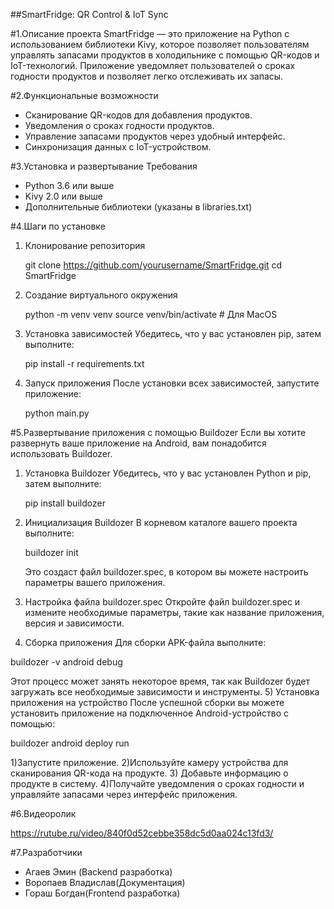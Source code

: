 ##SmartFridge: QR Control & IoT Sync

#1.Описание проекта
SmartFridge — это приложение на Python с использованием библиотеки Kivy, которое позволяет пользователям управлять запасами продуктов в холодильнике с помощью QR-кодов и IoT-технологий. Приложение уведомляет пользователей о сроках годности продуктов и позволяет легко отслеживать их запасы.

#2.Функциональные возможности
- Сканирование QR-кодов для добавления продуктов.
- Уведомления о сроках годности продуктов.
- Управление запасами продуктов через удобный интерфейс.
- Синхронизация данных с IoT-устройством.

#3.Установка и развертывание
 Требования
- Python 3.6 или выше
- Kivy 2.0 или выше
- Дополнительные библиотеки (указаны в libraries.txt)

#4.Шаги по установке

1) Клонирование репозитория

   git clone https://github.com/yourusername/SmartFridge.git
   cd SmartFridge

2) Создание виртуального окружения

   python -m venv venv
   source venv/bin/activate  # Для MacOS
   
3) Установка зависимостей
   Убедитесь, что у вас установлен pip, затем выполните:

   pip install -r requirements.txt
   
4) Запуск приложения
   После установки всех зависимостей, запустите приложение:
   
   python main.py

#5.Развертывание приложения с помощью Buildozer
Если вы хотите развернуть ваше приложение на Android, вам понадобится использовать Buildozer.
1) Установка Buildozer
   Убедитесь, что у вас установлен Python и pip, затем выполните:

   pip install buildozer
   
2) Инициализация Buildozer
   В корневом каталоге вашего проекта выполните:

   buildozer init
   
   Это создаст файл buildozer.spec, в котором вы можете настроить параметры вашего приложения.
3) Настройка файла buildozer.spec
   Откройте файл buildozer.spec и измените необходимые параметры, такие как название приложения, версия и зависимости.
4) Сборка приложения
Для сборки APK-файла выполните:

buildozer -v android debug

  Этот процесс может занять некоторое время, так как Buildozer будет загружать все необходимые зависимости и инструменты.
5) Установка приложения на устройство
   После успешной сборки вы можете установить приложение на подключенное Android-устройство с помощью:
   
   buildozer android deploy run
   

1)Запустите приложение.
2)Используйте камеру устройства для сканирования QR-кода на продукте.
3) Добавьте информацию о продукте в систему.
4)Получайте уведомления о сроках годности и управляйте запасами через интерфейс приложения.


#6.Видеоролик

https://rutube.ru/video/840f0d52cebbe358dc5d0aa024c13fd3/

#7.Разработчики
- Агаев Эмин (Backend разработка)
- Воропаев Владислав(Документация)
- Гораш Богдан(Frontend разработка)

